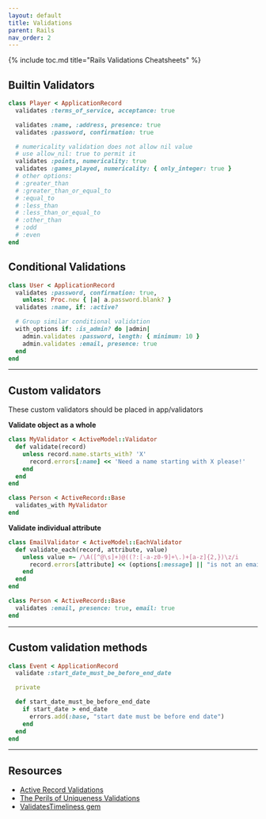 ```yaml
---
layout: default
title: Validations
parent: Rails
nav_order: 2
---
```


{% include toc.md title="Rails Validations Cheatsheets" %}

## Builtin Validators

```rb
class Player < ApplicationRecord
  validates :terms_of_service, acceptance: true

  validates :name, :address, presence: true
  validates :password, confirmation: true

  # numericality validation does not allow nil value
  # use allow_nil: true to permit it
  validates :points, numericality: true
  validates :games_played, numericality: { only_integer: true }
  # other options:
  # :greater_than
  # :greater_than_or_equal_to
  # :equal_to
  # :less_than
  # :less_than_or_equal_to
  # :other_than
  # :odd
  # :even
end
```

## Conditional Validations

```rb
class User < ApplicationRecord
  validates :password, confirmation: true,
    unless: Proc.new { |a| a.password.blank? }
  validates :name, if: :active?

  # Group similar conditional validation
  with_options if: :is_admin? do |admin|
    admin.validates :password, length: { minimum: 10 }
    admin.validates :email, presence: true
  end
end
```

---

## Custom validators

These custom validators should be placed in app/validators

__Validate object as a whole__

```rb
class MyValidator < ActiveModel::Validator
  def validate(record)
    unless record.name.starts_with? 'X'
      record.errors[:name] << 'Need a name starting with X please!'
    end
  end
end

class Person < ActiveRecord::Base
  validates_with MyValidator
end
```

__Validate individual attribute__

```rb
class EmailValidator < ActiveModel::EachValidator
  def validate_each(record, attribute, value)
    unless value =~ /\A([^@\s]+)@((?:[-a-z0-9]+\.)+[a-z]{2,})\z/i
      record.errors[attribute] << (options[:message] || "is not an email")
    end
  end
end

class Person < ActiveRecord::Base
  validates :email, presence: true, email: true
end
```

---

## Custom validation methods

```rb
class Event < ApplicationRecord
  validate :start_date_must_be_before_end_date

  private

  def start_date_must_be_before_end_date
    if start_date > end_date
      errors.add(:base, "start date must be before end date")
    end
  end
end
```

---

## Resources

- [Active Record Validations](https://guides.rubyonrails.org/active_record_validations.html)
- [The Perils of Uniqueness Validations](https://thoughtbot.com/blog/the-perils-of-uniqueness-validations)
- [ValidatesTimeliness gem](https://github.com/adzap/validates_timeliness)
